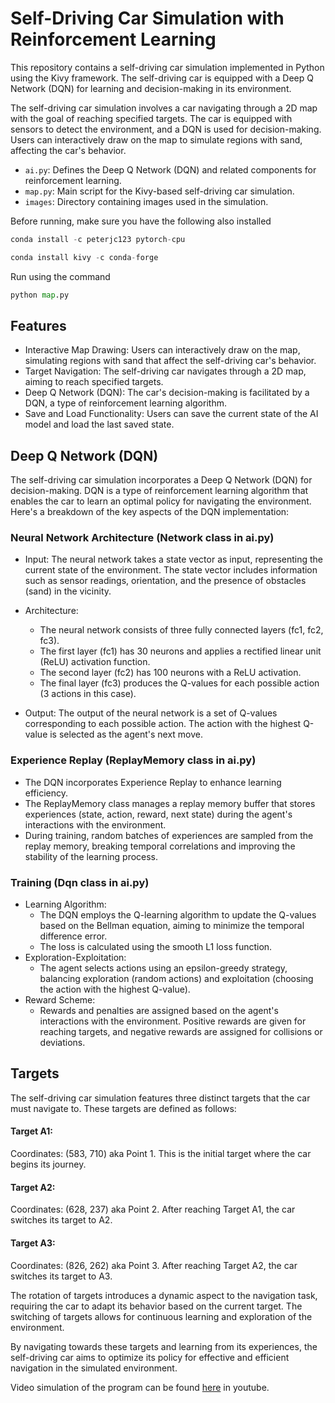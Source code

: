 # Self-Driving Car Simulation with Reinforcement Learning

This repository contains a self-driving car simulation implemented in Python using the Kivy framework. The self-driving car is equipped with a Deep Q Network (DQN) for learning and decision-making in its environment.

The self-driving car simulation involves a car navigating through a 2D map with the goal of reaching specified targets. The car is equipped with sensors to detect the environment, and a DQN is used for decision-making. Users can interactively draw on the map to simulate regions with sand, affecting the car's behavior.

- `ai.py`: Defines the Deep Q Network (DQN) and related components for reinforcement learning.
- `map.py`: Main script for the Kivy-based self-driving car simulation.
- `images`: Directory containing images used in the simulation.

Before running, make sure you have the following also installed 
```python
conda install -c peterjc123 pytorch-cpu

conda install kivy -c conda-forge
```
Run using the command 
```python 
python map.py
```

## Features

- Interactive Map Drawing: Users can interactively draw on the map, simulating regions with sand that affect the self-driving car's behavior.
- Target Navigation: The self-driving car navigates through a 2D map, aiming to reach specified targets.
- Deep Q Network (DQN): The car's decision-making is facilitated by a DQN, a type of reinforcement learning algorithm.
- Save and Load Functionality: Users can save the current state of the AI model and load the last saved state.

## Deep Q Network (DQN)
The self-driving car simulation incorporates a Deep Q Network (DQN) for decision-making. DQN is a type of reinforcement learning algorithm that enables the car to learn an optimal policy for navigating the environment. Here's a breakdown of the key aspects of the DQN implementation:

### Neural Network Architecture (Network class in ai.py)

- Input: The neural network takes a state vector as input, representing the current state of the environment. The state vector includes information such as sensor readings, orientation, and the presence of obstacles (sand) in the vicinity.

- Architecture: 
    - The neural network consists of three fully connected layers (fc1, fc2, fc3).
    - The first layer (fc1) has 30 neurons and applies a rectified linear unit (ReLU) activation function.
    - The second layer (fc2) has 100 neurons with a ReLU activation.
    - The final layer (fc3) produces the Q-values for each possible action (3 actions in this case).
- Output: The output of the neural network is a set of Q-values corresponding to each possible action. The action with the highest Q-value is selected as the agent's next move.

### Experience Replay (ReplayMemory class in ai.py)
- The DQN incorporates Experience Replay to enhance learning efficiency.
- The ReplayMemory class manages a replay memory buffer that stores experiences (state, action, reward, next state) during the agent's interactions with the environment.
- During training, random batches of experiences are sampled from the replay memory, breaking temporal correlations and improving the stability of the learning process.


### Training (Dqn class in ai.py)

- Learning Algorithm:
    - The DQN employs the Q-learning algorithm to update the Q-values based on the Bellman equation, aiming to minimize the temporal difference error.
    - The loss is calculated using the smooth L1 loss function.
- Exploration-Exploitation:
    - The agent selects actions using an epsilon-greedy strategy, balancing exploration (random actions) and exploitation (choosing the action with the highest Q-value).
- Reward Scheme:
    - Rewards and penalties are assigned based on the agent's interactions with the environment. Positive rewards are given for reaching targets, and negative rewards are assigned for collisions or deviations.

## Targets
The self-driving car simulation features three distinct targets that the car must navigate to. These targets are defined as follows:

#### Target A1:
Coordinates: (583, 710) aka Point 1. This is the initial target where the car begins its journey.

#### Target A2:
Coordinates: (628, 237) aka Point 2. After reaching Target A1, the car switches its target to A2.

#### Target A3:
Coordinates: (826, 262) aka Point 3. After reaching Target A2, the car switches its target to A3.

The rotation of targets introduces a dynamic aspect to the navigation task, requiring the car to adapt its behavior based on the current target. The switching of targets allows for continuous learning and exploration of the environment.

By navigating towards these targets and learning from its experiences, the self-driving car aims to optimize its policy for effective and efficient navigation in the simulated environment.

Video simulation of the program can be found [here](https://www.youtube.com/watch?v=gXsBGyxNsag) in youtube.